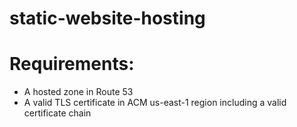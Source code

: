 # static-website-hosting

# Requirements:
- A hosted zone in Route 53
- A valid TLS certificate in ACM us-east-1 region including a valid certificate chain